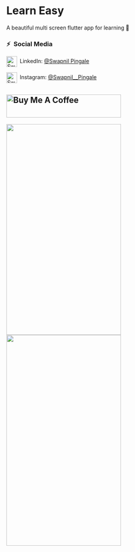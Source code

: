 # Learn Easy

A beautiful multi screen flutter app for learning 💙

### ⚡&ensp;Social Media

[<img align="center" alt="Swapnil Pingale | LinkedIn" width="28px" src="https://firebasestorage.googleapis.com/v0/b/web-johannesmilke.appspot.com/o/other%2Fsocial%2Flinkedin.png?alt=media" />](https://www.linkedin.com/in/swapnil-pingale/)&ensp;LinkedIn: [@Swapnil Pingale](https://www.linkedin.com/in/swapnil-pingale/ "LinkedIn Swapnil Pingale")

[<img align="center" alt="SwapnilPingale | Instagram" width="28px" src="https://firebasestorage.googleapis.com/v0/b/web-johannesmilke.appspot.com/o/other%2Fsocial%2Finstagram.png?alt=media" />](https://www.instagram.com/swapnil__pingale/)&ensp;Instagram: [@Swapnil\_\_Pingale](https://www.instagram.com/swapnil__pingale/ "Instagram SwapnilPingale")

## <a href="https://www.buymeacoffee.com/" target="_blank"><img src="https://cdn.buymeacoffee.com/buttons/default-orange.png" alt="Buy Me A Coffee" height="60" width="300"></a>

<img src="https://github.com/swapnilpingale22/Learn-Easy/assets/132128463/5d0a780c-7852-4a08-a88e-8463f8ca0523" width="300" height="550" />

<img src="https://github.com/swapnilpingale22/Learn-Easy/assets/132128463/cf74c76d-c3a1-4302-996c-2ecacf5d68cf" width="300" height="550" />
